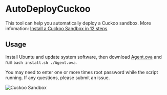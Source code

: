 # AutoDeployCuckoo
This tool can help you automatically deploy a Cuckoo sandbox. More infomation: [Install a Cuckoo Sandbox in 12 steps](https://0x0c.cc/2020/03/19/Install-a-Cuckoo-Sandbox-in-12-steps/)

## Usage
Install Ubuntu and update system software, then download [Agent.ova](https://csedurs-my.sharepoint.com/:u:/g/personal/s4kur4_casc_ren/EZqKiQg-pu9Lr5EioAnNqPUBgGB0Ohl6ogOZIclQ2cAtjg?e=v61KA3) and run `bash install.sh ./Agent.ova`.

You may need to enter one or more times root password while the script running. If any questions, please submit an issue.

![Cuckoo Sandbox](https://i.loli.net/2020/03/19/EAD2USLqxmwfYnp.png)
